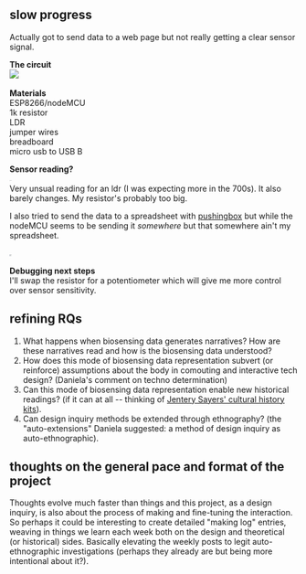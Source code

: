 ## slow progress
Actually got to send data to a web page but not really getting a clear sensor signal.  

**The circuit**  
<img src="/images/wk15exp/IMG_0135.jpg" width="40%">

**Materials**  
ESP8266/nodeMCU  
1k resistor  
LDR  
jumper wires  
breadboard  
micro usb to USB B  

**Sensor reading?**    
<img src="/images/wk15exp/wk15-3.png" width="4=50%">     
Very unsual reading for an ldr (I was expecting more in the 700s). It also barely changes. My resistor's probably too big.

I also tried to send the data to a spreadsheet with [pushingbox](https://www.pushingbox.com/) but while the nodeMCU seems to be sending it *somewhere* but that somewhere ain't my spreadsheet.

<img src="/images/wk15exp/spreadsheet.png" width="4=50%"> 


**Debugging next steps**    
I'll swap the resistor for a potentiometer which will give me more control over sensor sensitivity.


## refining RQs
1. What happens when biosensing data generates narratives? How are these narratives read and how is the biosensing data understood?
2. How does this mode of biosensing data representation subvert (or reinforce) assumptions about the body in comouting and interactive tech design? (Daniela's comment on techno determination)
3. Can this mode of biosensing data representation enable new historical readings? (if it can at all -- thinking of [Jentery Sayers' cultural history kits](http://hyperrhiz.io/hyperrhiz13/workshops-kits/early-wearables.html)).
4. Can design inquiry methods be extended through ethnography? (the "auto-extensions" Daniela suggested: a method of design inquiry as auto-ethnographic).

## thoughts on the general pace and format of the project
Thoughts evolve much faster than things and this project, as a design inquiry, is also about the process of making and fine-tuning the interaction. So perhaps it could be interesting to create detailed "making log" entries, weaving in things we learn each week both on the design and theoretical (or historical) sides. Basically elevating the weekly posts to legit auto-ethnographic investigations (perhaps they already are but being more intentional about it?).


